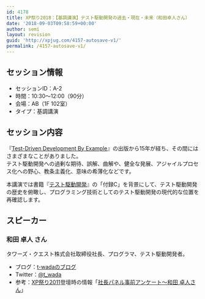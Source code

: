 ```yaml
---
id: 4178
title: XP祭り2018：【基調講演】テスト駆動開発の過去・現在・未来（和田卓人さん）
date: '2018-09-03T09:58:59+00:00'
author: semi
layout: revision
guid: 'http://xpjug.com/4157-autosave-v1/'
permalink: /4157-autosave-v1/
---
```


## セッション情報

- セッションID：A-2
- 時間：10:30～12:00（90分）
- 会場：AB（1F 102室）
- タイプ：基調講演

## セッション内容

『[Test-Driven Development By Example](https://www.amazon.co.jp/Test-Driven-Development-Addison-Wesley-Signature/dp/0321146530)』の出版から15年が経ち、その間にはさまざまなことがありました。  
テスト駆動開発への過剰な期待、誤解、曲解や、健全な発展、アジャイルプロセス化への野心、教条主義化、意味の希薄化などです。

本講演では書籍『[テスト駆動開発](https://www.ohmsha.co.jp/book/9784274217883/)』の「付録C」を背景にして、テスト駆動開発の歴史を俯瞰し、プログラミング技術としてのテスト駆動開発の現代的な位置を再確認します。

## スピーカー

### 和田 卓人 さん

<div class="profile">タワーズ・クエスト株式会社取締役社長、プログラマ、テスト駆動開発者。

- ブログ：[t-wadaのブログ](http://t-wada.hatenablog.jp/)
- Twitter：[@t\_wada](https://twitter.com/t_wada)
- 参考：[XP祭り2011](http://xpjug.com/xpx/)登壇時の情報「[社長パネル事前アンケート～和田 卓人さん](http://xpjug.com/xpx-contents-a2-wada/)」

</div>
